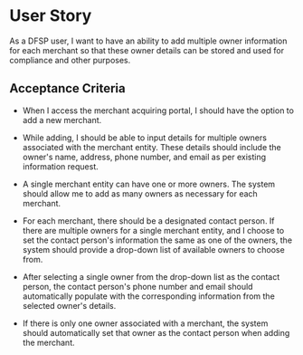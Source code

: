 # User Story

As a DFSP user, I want to have an ability to add multiple owner information for each merchant so that these owner details can be stored and used for compliance and other purposes.

## Acceptance Criteria

- When I access the merchant acquiring portal, I should have the option to add a new merchant.

- While adding, I should be able to input details for multiple owners associated with the merchant entity. These details should include the owner's name, address, phone number, and email as per existing information request.

- A single merchant entity can have one or more owners. The system should allow me to add as many owners as necessary for each merchant.

- For each merchant, there should be a designated contact person. If there are multiple owners for a single merchant entity, and I choose to set the contact person's information the same as one of the owners, the system should provide a drop-down list of available owners to choose from.

- After selecting a single owner from the drop-down list as the contact person, the contact person's phone number and email should automatically populate with the corresponding information from the selected owner's details.

- If there is only one owner associated with a merchant, the system should automatically set that owner as the contact person when adding the merchant.

